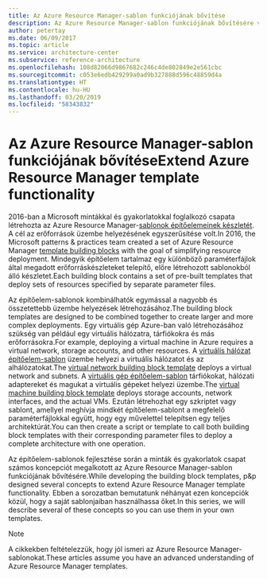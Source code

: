 ```yaml
---
title: Az Azure Resource Manager-sablon funkciójának bővítése
description: Az Azure Resource Manager-sablon funkciójának bővítésére vonatkozó tippeket és trükköket ismertet.
author: petertay
ms.date: 06/09/2017
ms.topic: article
ms.service: architecture-center
ms.subservice: reference-architecture
ms.openlocfilehash: 108d82066d9867682c246c4de802849e2e561cbc
ms.sourcegitcommit: c053e6edb429299a0ad9b327888d596c48859d4a
ms.translationtype: HT
ms.contentlocale: hu-HU
ms.lasthandoff: 03/20/2019
ms.locfileid: "58343832"
---
```

# <a name="extend-azure-resource-manager-template-functionality"></a><span data-ttu-id="dc5ca-103">Az Azure Resource Manager-sablon funkciójának bővítése</span><span class="sxs-lookup"><span data-stu-id="dc5ca-103">Extend Azure Resource Manager template functionality</span></span>

<span data-ttu-id="dc5ca-104">2016-ban a Microsoft mintákkal és gyakorlatokkal foglalkozó csapata létrehozta az Azure Resource Manager-[sablonok építőelemeinek készletét](https://github.com/mspnp/template-building-blocks/wiki). A cél az erőforrások üzembe helyezésének egyszerűsítése volt.</span><span class="sxs-lookup"><span data-stu-id="dc5ca-104">In 2016, the Microsoft patterns & practices team created a set of Azure Resource Manager [template building blocks](https://github.com/mspnp/template-building-blocks/wiki) with the goal of simplifying resource deployment.</span></span> <span data-ttu-id="dc5ca-105">Mindegyik építőelem tartalmaz egy különböző paraméterfájlok által megadott erőforráskészleteket telepítő, előre létrehozott sablonokból álló készletet.</span><span class="sxs-lookup"><span data-stu-id="dc5ca-105">Each building block contains a set of pre-built templates that deploy sets of resources specified by separate parameter files.</span></span>

<span data-ttu-id="dc5ca-106">Az építőelem-sablonok kombinálhatók egymással a nagyobb és összetettebb üzembe helyezések létrehozásához.</span><span class="sxs-lookup"><span data-stu-id="dc5ca-106">The building block templates are designed to be combined together to create larger and more complex deployments.</span></span> <span data-ttu-id="dc5ca-107">Egy virtuális gép Azure-ban való létrehozásához szükség van például egy virtuális hálózatra, tárfiókokra és más erőforrásokra.</span><span class="sxs-lookup"><span data-stu-id="dc5ca-107">For example, deploying a virtual machine in Azure requires a virtual network, storage accounts, and other resources.</span></span> <span data-ttu-id="dc5ca-108">A [virtuális hálózat építőelem-sablon](https://github.com/mspnp/template-building-blocks/wiki/VNet-(v1)) üzembe helyezi a virtuális hálózatot és az alhálózatokat.</span><span class="sxs-lookup"><span data-stu-id="dc5ca-108">The [virtual network building block template](https://github.com/mspnp/template-building-blocks/wiki/VNet-(v1)) deploys a virtual network and subnets.</span></span> <span data-ttu-id="dc5ca-109">A [virtuális gép építőelem-sablon](https://github.com/mspnp/template-building-blocks/wiki/Windows-and-Linux-VMs-(v1)) tárfiókokat, hálózati adaptereket és magukat a virtuális gépeket helyezi üzembe.</span><span class="sxs-lookup"><span data-stu-id="dc5ca-109">The [virtual machine building block template](https://github.com/mspnp/template-building-blocks/wiki/Windows-and-Linux-VMs-(v1)) deploys storage accounts, network interfaces, and the actual VMs.</span></span> <span data-ttu-id="dc5ca-110">Ezután létrehozhat egy szkriptet vagy sablont, amellyel meghívja mindkét építőelem-sablont a megfelelő paraméterfájlokkal együtt, hogy egy művelettel telepítsen egy teljes architektúrát.</span><span class="sxs-lookup"><span data-stu-id="dc5ca-110">You can then create a script or template to call both building block templates with their corresponding parameter files to deploy a complete architecture with one operation.</span></span>

<span data-ttu-id="dc5ca-111">Az építőelem-sablonok fejlesztése során a minták és gyakorlatok csapat számos koncepciót megalkotott az Azure Resource Manager-sablon funkciójának bővítésére.</span><span class="sxs-lookup"><span data-stu-id="dc5ca-111">While developing the building block templates, p&p designed several concepts to extend Azure Resource Manager template functionality.</span></span> <span data-ttu-id="dc5ca-112">Ebben a sorozatban bemutatunk néhányat ezen koncepciók közül, hogy a saját sablonjaiban használhassa őket.</span><span class="sxs-lookup"><span data-stu-id="dc5ca-112">In this series, we will describe several of these concepts so you can use them in your own templates.</span></span>

> [!NOTE]
> <span data-ttu-id="dc5ca-113">A cikkekben feltételezzük, hogy jól ismeri az Azure Resource Manager-sablonokat.</span><span class="sxs-lookup"><span data-stu-id="dc5ca-113">These articles assume you have an advanced understanding of Azure Resource Manager templates.</span></span>